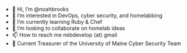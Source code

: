 - 👋 Hi, I’m @noahbrooks
- 👀 I’m interested in DevOps, cyber security, and homelabbing
- 🌱 I’m currently learning Ruby & Chef
- 💞️ I’m looking to collaborate on homelab ideas
- 📫 How to reach me nebdevelop (at) gmail
- 🌲 Current Treasurer of the University of Maine Cyber Security Team

<!---
noahbrooks/noahbrooks is a ✨ special ✨ repository because its `README.md` (this file) appears on your GitHub profile.
You can click the Preview link to take a look at your changes.
--->
